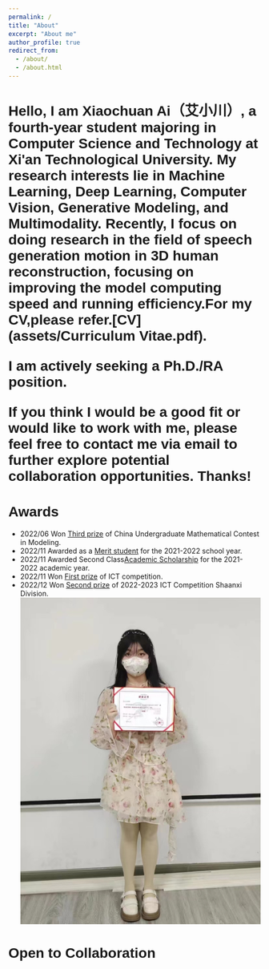 ```yaml
---
permalink: /
title: "About"
excerpt: "About me"
author_profile: true
redirect_from: 
  - /about/
  - /about.html
---
```

<h1 style="font-family: Verdana, Geneva, Tahoma, sans-serif">
      Hello, I am Xiaochuan Ai（艾小川）, a fourth-year student majoring in Computer Science and Technology at Xi'an Technological University. My research interests lie in Machine Learning, Deep Learning, Computer Vision, Generative Modeling, and Multimodality. Recently, I focus on doing research in the field of speech generation motion in 3D human reconstruction, focusing on improving the model computing speed and running efficiency.For my CV,please refer.[CV](assets/Curriculum Vitae.pdf).<br>

<style>
    h1 {
      font-family: Verdana, Geneva, Tahoma, sans-serif;
    }
</style>


**I am actively seeking a Ph.D./RA position**.<br>

If you think I would be a good fit or would like to work with me, please feel free to contact me via email to further explore potential collaboration opportunities. Thanks!




Awards
======
* 2022/06 Won [Third prize](images/微信图片_202307192028502.jpg) of China Undergraduate Mathematical Contest in Modeling.
* 2022/11 Awarded as a [Merit student](images/微信图片_20230719202850.jpg) for the 2021-2022 school year.
* 2022/11 Awarded Second Class[Academic Scholarship](images/微信图片_202307192028501.jpg) for the 2021- 2022 academic year.
* 2022/11 Won [First prize](images/微信图片_202307192028511.jpg) of ICT competition.
* 2022/12 Won [Second prize](images/微信图片_20230719202851.jpg) of 2022-2023  ICT Competition Shaanxi Division.<br>
![ICT获奖](https://github.com/XiaochuanAi/XiaochuanAi.github.io/blob/478976385c2b506a223ef872e8482d4881e84792/ICT%E8%8E%B7%E5%A5%96.png)   



Open to Collaboration
======


